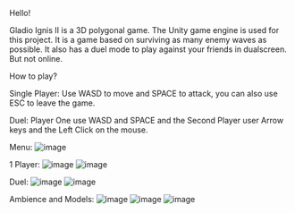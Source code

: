 Hello!

Gladio Ignis II is a 3D polygonal game. The Unity game engine is used for this project. It is a game based on surviving as many enemy waves as possible. 
It also has a duel mode to play against your friends in dualscreen. But not online.

How to play?

Single Player: Use WASD to move and SPACE to attack, you can also use ESC to leave the game.

Duel: Player One use WASD and SPACE and the Second Player user Arrow keys and the Left Click on the mouse.


Menu:
![image](https://user-images.githubusercontent.com/39096665/230732875-290027a7-8073-4b49-90a5-d3b3ee604115.png)

1 Player:
![image](https://user-images.githubusercontent.com/39096665/230732857-d943f918-9687-46eb-a289-22a4bdbc58d0.png)
![image](https://user-images.githubusercontent.com/39096665/230733024-d57332ec-36d9-44df-8ff0-d464a05e340d.png)

Duel:
![image](https://user-images.githubusercontent.com/39096665/230732938-137ed8ec-7597-4c76-acac-bebda3bcbd75.png)
![image](https://user-images.githubusercontent.com/39096665/230732945-3838f01a-8823-4349-bba6-ebd9630389ed.png)

Ambience and Models:
![image](https://user-images.githubusercontent.com/39096665/230733055-093916aa-6f86-469f-b6cc-0cf0bc3ac947.png)
![image](https://user-images.githubusercontent.com/39096665/230733062-30ae7ace-7a6a-4e2e-a688-22d612ca586e.png)
![image](https://user-images.githubusercontent.com/39096665/230733068-6c034867-bc3c-4c54-bc97-c9ab0ed58782.png)
